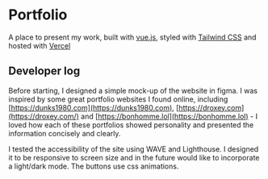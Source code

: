 # Portfolio
A place to present my work, built with [vue.js](https://vuejs.org), styled with [Tailwind CSS](https://tailwindcss.com) and hosted with [Vercel](https://vercel.com)

## Developer log
Before starting, I designed a simple mock-up of the website in figma. I was inspired by some great portfolio websites I found online, including [https://dunks1980.com](https://dunks1980.com), [https://droxey.com](https://droxey.com/) and [https://bonhomme.lol](https://bonhomme.lol) - I loved how each of these portfolios showed personality and presented the information concisely and clearly.

I tested the accessibility of the site using WAVE and Lighthouse. I designed it to be responsive to screen size and in the future would like to incorporate a light/dark mode. The buttons use css animations.
